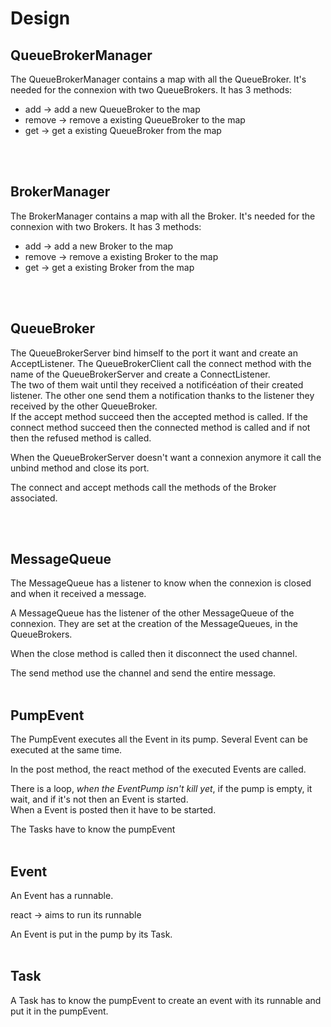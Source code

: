 # **Design**

## QueueBrokerManager
The QueueBrokerManager contains a map with all the QueueBroker. It's needed for the connexion with two QueueBrokers. It has 3 methods:

- add -> add a new QueueBroker to the map
- remove -> remove a existing QueueBroker to the map
- get -> get a existing QueueBroker from the map
<br>
<br>

## BrokerManager
The BrokerManager contains a map with all the Broker. It's needed for the connexion with two Brokers. It has 3 methods:

- add -> add a new Broker to the map
- remove -> remove a existing Broker to the map
- get -> get a existing Broker from the map
<br>
<br>

## QueueBroker
The QueueBrokerServer bind himself to the port it want and create an AcceptListener. The QueueBrokerClient call the connect method with the name of the QueueBrokerServer and create a ConnectListener.
<br>
The two of them wait until they received a notificéation of their created listener. The other one send them a notification thanks to the listener they received by the other QueueBroker.
<br>
If the accept method succeed then the accepted method is called.
If the connect method succeed then the connected method is called and if not then the refused method is called. 

When the QueueBrokerServer doesn't want a connexion anymore it call the unbind method and close its port.

The connect and accept methods call the methods of the Broker associated.

<br>
<br>

## MessageQueue
The MessageQueue has a listener to know when the connexion is closed and when it received a message.

A MessageQueue has the listener of the other MessageQueue of the connexion. They are set at the creation of the MessageQueues, in the QueueBrokers.

When the close method is called then it disconnect the used channel.

The send method use the channel and send the entire message.
<br>
<br>

## PumpEvent
The PumpEvent executes all the Event in its pump. Several Event can be executed at the same time.

In the post method, the react method of the executed Events are called.

There is a loop, *when the EventPump isn't kill yet*, if the pump is empty, it wait, and if it's not then an Event is started.
<br>
When a Event is posted then it have to be started.

The Tasks have to know the pumpEvent 
<br>
<br>

## Event
An Event has a runnable.

react -> aims to run its runnable

An Event is put in the pump by its Task.
<br>
<br>

## Task
A Task has to know the pumpEvent to create an event with its runnable and put it in the pumpEvent.

